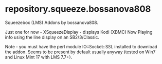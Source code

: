 # repository.squeeze.bossanova808
Squeezebox (LMS) Addons by bossanova808.  

Just one for now - XSqueezeDisplay - displays Kodi (XBMC) Now Playing info using the line display on an SB2/3/Classic.

Note - you must have the perl module IO::Socket::SSL installed to download the addon.  Seems to be present by default usually anyway (tested on Win7 and Linux Mint 17 with LMS 7.7+).


